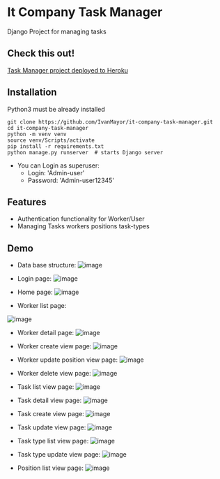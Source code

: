 # It Company Task Manager

Django Project for managing tasks

## Check this out!

[Task Manager project deployed to Heroku](https://it-company-task-manager-itp8.onrender.com)

## Installation

Python3 must be already installed

```shell
git clone https://github.com/IvanMayor/it-company-task-manager.git
cd it-company-task-manager
python -m venv venv
source venv/Scripts/activate
pip install -r requirements.txt
python manage.py runserver  # starts Django server
```

- You can Login as superuser:
  - Login: 'Admin-user'
  - Password: 'Admin-user12345'

## Features


* Authentication functionality for Worker/User
* Managing Tasks workers positions task-types


## Demo

- Data base structure:
![image](https://user-images.githubusercontent.com/110604336/222494254-39d142c4-4c37-4979-90d7-8d89b31ca1d5.png)

- Login page:
![image](https://user-images.githubusercontent.com/110604336/222663779-24c09ea5-a123-424f-8aa0-a4120b301974.png)

- Home page:
![image](https://user-images.githubusercontent.com/110604336/222656212-decd9bc3-0564-4ab6-b06d-4aaf4e79275c.png)

- Worker list page:

![image](https://user-images.githubusercontent.com/110604336/222656903-317c8c7c-9fb7-4f0a-bc7f-f86495f705bb.png)

- Worker detail page:
![image](https://user-images.githubusercontent.com/110604336/222657511-8f07303e-3a69-4cf6-ab7d-50a0a671f7d3.png)

- Worker create view page:
![image](https://user-images.githubusercontent.com/110604336/222662557-882f8b29-ccbb-41a2-ab36-78e8546a938c.png)

- Worker update position view page:
![image](https://user-images.githubusercontent.com/110604336/222657883-815544dc-aa64-45f3-9073-38dddaf4851e.png)

- Worker delete view page:
![image](https://user-images.githubusercontent.com/110604336/222658017-c2c61a8a-af64-4c8e-aacb-455a502225d8.png)

- Task list view page:
![image](https://user-images.githubusercontent.com/110604336/222659739-978120dc-0928-4218-a819-5b1b419d7ae7.png)

- Task detail view page:
![image](https://user-images.githubusercontent.com/110604336/222661799-bd11d8ff-593f-433f-9d3d-3b1a59d437d7.png)

- Task create view page:
![image](https://user-images.githubusercontent.com/110604336/222662661-27f10000-50e6-495e-abc6-e4047ecc6720.png)

- Task update view page:
![image](https://user-images.githubusercontent.com/110604336/222661962-bd419cc4-8aa7-4151-81ff-5192c41ab4b0.png)

- Task type list view page:
![image](https://user-images.githubusercontent.com/110604336/222662097-8e8e2bce-6098-4c6f-9365-7f9591fd2e73.png)

- Task type update view page:
![image](https://user-images.githubusercontent.com/110604336/222662211-703f8370-301b-443c-bc5c-75226b43534b.png)

- Position list view page:
![image](https://user-images.githubusercontent.com/110604336/222662313-1309b5f5-1d64-4fd8-9782-1e86a4d29fa5.png)
